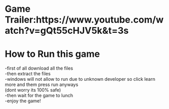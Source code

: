 <h1>Game Trailer:https://www.youtube.com/watch?v=gQt55cHJV5k&t=3s</h1>
<h1>How to Run this game</h1>
<p style="text-transform: lowercase;">-FIRST OF ALL DOWNLOAD ALL THE FILES  <br> -THEN EXTRACT THE FILES <br> -WINDOWS WILL NOT ALLOW TO RUN DUE TO UNKNOWN DEVELOPER SO CLICK LEARN MORE AND THEM PRESS RUN ANYWAYS<br>(DONT WORRY ITS 100% SAFE) <br> -THEN WAIT FOR THE GAME TO LUNCH <br> -ENJOY THE GAME!</p>
